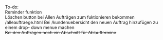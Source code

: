 To-do: \
Reminder funktion \
Löschen button bei Allen Aufträgen zum fuktionieren bekommen /alleauftraege.html
Bei /kundenuebersicht den neuen Auftrag hinzufügen zu einem drop- down menue machen \
~~Bei den Aufträgen noch ein Abschnitt für Ablauftermine~~
